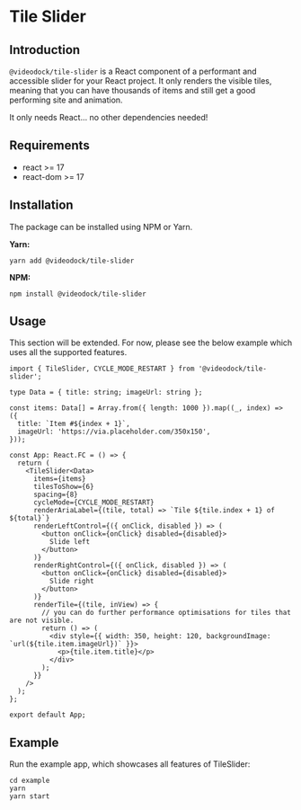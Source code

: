 # Tile Slider

## Introduction

`@videodock/tile-slider` is a React component of a performant and accessible slider for your React project.
It only renders the visible tiles, meaning that you can have thousands of items and still get a good performing site and animation.

It only needs React... no other dependencies needed!

## Requirements

- react >= 17
- react-dom >= 17

## Installation

The package can be installed using NPM or Yarn.

**Yarn:**

```shell
yarn add @videodock/tile-slider
```

**NPM:**

```shell
npm install @videodock/tile-slider
```

## Usage

This section will be extended. For now, please see the below example which uses all the supported features.

```tsx
import { TileSlider, CYCLE_MODE_RESTART } from '@videodock/tile-slider';

type Data = { title: string; imageUrl: string };

const items: Data[] = Array.from({ length: 1000 }).map((_, index) => ({
  title: `Item #${index + 1}`,
  imageUrl: 'https://via.placeholder.com/350x150',
}));

const App: React.FC = () => {
  return (
    <TileSlider<Data>
      items={items}
      tilesToShow={6}
      spacing={8}
      cycleMode={CYCLE_MODE_RESTART}
      renderAriaLabel={(tile, total) => `Tile ${tile.index + 1} of ${total}`}
      renderLeftControl={({ onClick, disabled }) => (
        <button onClick={onClick} disabled={disabled}>
          Slide left
        </button>
      )}
      renderRightControl={({ onClick, disabled }) => (
        <button onClick={onClick} disabled={disabled}>
          Slide right
        </button>
      )}
      renderTile={(tile, inView) => {
        // you can do further performance optimisations for tiles that are not visible.
        return () => (
          <div style={{ width: 350, height: 120, backgroundImage: `url(${tile.item.imageUrl})` }}>
            <p>{tile.item.title}</p>
          </div>
        );
      }}
    />
  );
};

export default App;
```

## Example

Run the example app, which showcases all features of TileSlider:

```shell
cd example
yarn
yarn start
```
